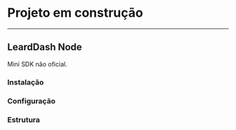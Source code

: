 # Projeto em construção

------------



## LeardDash Node
Mini SDK não oficial.


### Instalação

### Configuração

### Estrutura